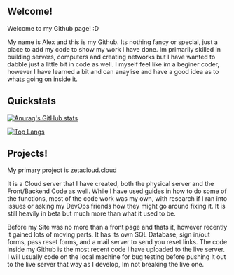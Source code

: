 ## Welcome!

Welcome to my Github page! :D

My name is Alex and this is my Github. Its nothing fancy or special, just a place to add my code to show my work I have done. Im primarily skilled in building servers, computers and creating networks but I have wanted to dabble just a little bit in code as well. I myself feel like im a beginer coder, however I have learned a bit and can anaylise and have a good idea as to whats going on inside it. 

## Quickstats

[![Anurag's GitHub stats](https://github-readme-stats.vercel.app/api?username=captinalex1&theme=gotham&show_icons=true)](https://github.com/anuraghazra/github-readme-stats)

[![Top Langs](https://github-readme-stats.vercel.app/api/top-langs/?username=captinalex1&theme=gotham&show_icons=true)](https://github.com/anuraghazra/github-readme-stats)

## Projects!

My primary project is zetacloud.cloud

It is a Cloud server that I have created, both the physical server and the Front/Backend Code as well. While I have used guides in how to do some of the functions, most of the code work was my own, with research if I ran into issues or asking my DevOps friends how they might go around fixing it. It is still heavily in beta but much more than what it used to be.

Before my Site was no more than a front page and thats it, however recently it gained lots of moving parts. It has its own SQL Database, sign in/out forms, pass reset forms, and a mail server to send you reset links. The code inside my Github is the most recent code I have uploaded to the live server. I will usually code on the local machine for bug testing before pushing it out to the live server that way as I develop, Im not breaking the live one. 
